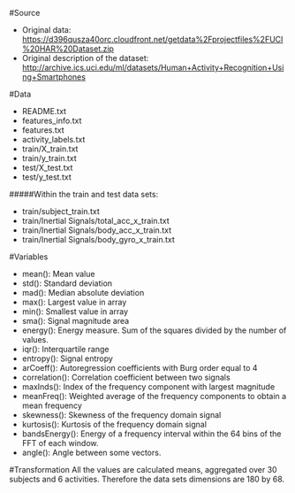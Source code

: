 #Source
- Original data: https://d396qusza40orc.cloudfront.net/getdata%2Fprojectfiles%2FUCI%20HAR%20Dataset.zip
- Original description of the dataset: http://archive.ics.uci.edu/ml/datasets/Human+Activity+Recognition+Using+Smartphones

#Data
- README.txt
- features_info.txt
- features.txt
- activity_labels.txt
- train/X_train.txt
- train/y_train.txt
- test/X_test.txt
- test/y_test.txt

#####Within the train and test data sets: 
- train/subject_train.txt
- train/Inertial Signals/total_acc_x_train.txt
- train/Inertial Signals/body_acc_x_train.txt
- train/Inertial Signals/body_gyro_x_train.txt

#Variables 
- mean(): Mean value
- std(): Standard deviation
- mad(): Median absolute deviation
- max(): Largest value in array
- min(): Smallest value in array
- sma(): Signal magnitude area
- energy(): Energy measure. Sum of the squares divided by the number of values.
- iqr(): Interquartile range
- entropy(): Signal entropy
- arCoeff(): Autoregression coefficients with Burg order equal to 4
- correlation(): Correlation coefficient between two signals
- maxInds(): Index of the frequency component with largest magnitude
- meanFreq(): Weighted average of the frequency components to obtain a mean frequency
- skewness(): Skewness of the frequency domain signal
- kurtosis(): Kurtosis of the frequency domain signal
- bandsEnergy(): Energy of a frequency interval within the 64 bins of the FFT of each window.
- angle(): Angle between some vectors.


#Transformation
All the values are calculated means, aggregated over 30 subjects and 6 activities. Therefore the data sets dimensions are 180 by 68.  

